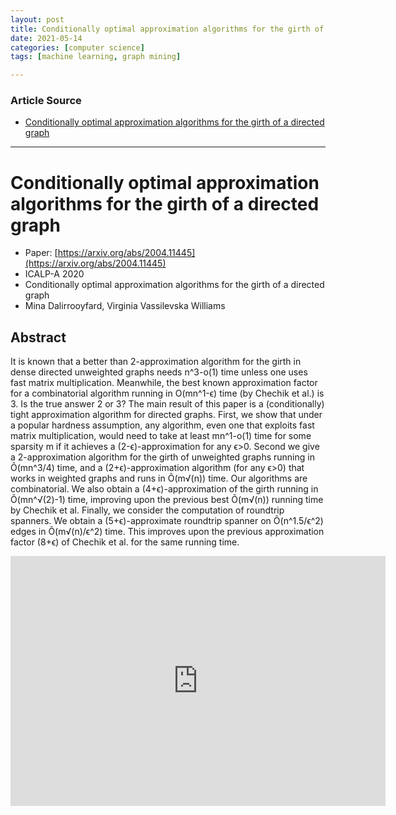 ```yaml
---
layout: post
title: Conditionally optimal approximation algorithms for the girth of a directed graph
date: 2021-05-14
categories: [computer science]
tags: [machine learning, graph mining]

---
```


### Article Source

* [Conditionally optimal approximation algorithms for the girth of a directed graph](https://www.youtube.com/watch?v=AFa6hoY1MVw)

---

# Conditionally optimal approximation algorithms for the girth of a directed graph

* Paper: [https://arxiv.org/abs/2004.11445](https://arxiv.org/abs/2004.11445)
* ICALP-A 2020
* Conditionally optimal approximation algorithms for the girth of a directed graph
* Mina Dalirrooyfard, Virginia Vassilevska Williams


## Abstract

It is known that a better than 2-approximation algorithm for the girth in dense directed unweighted graphs needs n^3-o(1) time unless one uses fast matrix multiplication. Meanwhile, the best known approximation factor for a combinatorial algorithm running in O(mn^1-ϵ) time (by Chechik et al.) is 3. Is the true answer 2 or 3? The main result of this paper is a (conditionally) tight approximation algorithm for directed graphs. First, we show that under a popular hardness assumption, any algorithm, even one that exploits fast matrix multiplication, would need to take at least mn^1-o(1) time for some sparsity m if it achieves a (2-ϵ)-approximation for any ϵ>0. Second we give a 2-approximation algorithm for the girth of unweighted graphs running in Õ(mn^3/4) time, and a (2+ϵ)-approximation algorithm (for any ϵ>0) that works in weighted graphs and runs in Õ(m√(n)) time. Our algorithms are combinatorial. We also obtain a (4+ϵ)-approximation of the girth running in Õ(mn^√(2)-1) time, improving upon the previous best Õ(m√(n)) running time by Chechik et al. Finally, we consider the computation of roundtrip spanners. We obtain a (5+ϵ)-approximate roundtrip spanner on Õ(n^1.5/ϵ^2) edges in Õ(m√(n)/ϵ^2) time. This improves upon the previous approximation factor (8+ϵ) of Chechik et al. for the same running time.

<iframe width="600" height="400" src="https://www.youtube.com/embed/AFa6hoY1MVw" title="YouTube video player" frameborder="0" allow="accelerometer; autoplay; clipboard-write; encrypted-media; gyroscope; picture-in-picture" allowfullscreen></iframe>

